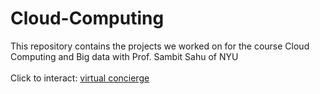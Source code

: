 # Cloud-Computing
This repository contains the projects we worked on for the course Cloud Computing and Big data with Prof. Sambit Sahu of NYU
<br><br>
Click to interact: <a href="http://ccbd-hw1.s3-website-us-east-1.amazonaws.com">virtual concierge</a>

